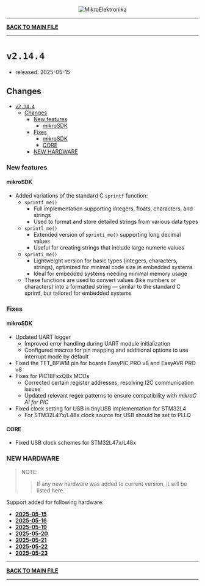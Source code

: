 <p align="center">
  <img src="http://www.mikroe.com/img/designs/beta/logo_small.png?raw=true" alt="MikroElektronika"/>
</p>

---

**[BACK TO MAIN FILE](../../changelog.md)**

---

# `v2.14.4`

+ released: 2025-05-15

## Changes

+ [`v2.14.4`](#v2144)
  + [Changes](#changes)
    + [New features](#new-features)
      + [mikroSDK](#mikrosdk)
    + [Fixes](#fixes)
      + [mikroSDK](#mikrosdk-1)
      + [CORE](#core)
    + [NEW HARDWARE](#new-hardware)

### New features

#### mikroSDK

+ Added variations of the standard C `sprintf` function:
  + `sprintf_me()`
    + Full implementation supporting integers, floats, characters, and strings
    + Used to format and store detailed strings from various data types
  + `sprintl_me()`
    + Extended version of `sprinti_me()` supporting long decimal values
    + Useful for creating strings that include large numeric values
  + `sprinti_me()`
    + Lightweight version for basic types (integers, characters, strings), optimized for minimal code size in embedded systems
    + Ideal for embedded systems needing minimal memory usage
  + These functions are used to convert values (like numbers or characters) into a formatted string — similar to the standard
    C sprintf, but tailored for embedded systems

### Fixes

#### mikroSDK

+ Updated UART logger
  + Improved error handling during UART module initialization
  + Configured macros for pin mapping and additional options to use interrupt mode by default
+ Fixed the TFT_BPWM pin for boards EasyPIC PRO v8 and EasyAVR PRO v8
+ Fixes for PIC18FxxQ8x MCUs
  + Corrected certain register addresses, resolving I2C communication issues
  + Updated relevant regex patterns to ensure compatibility with *mikroC AI for PIC*
+ Fixed clock setting for USB in tinyUSB implementation for STM32L4
    + For STM32L47x/L48x clock source for USB should be set to PLLQ

#### CORE

+ Fixed USB clock schemes for STM32L47x/L48x

### NEW HARDWARE

> NOTE:
>> If any new hardware was added to current version, it will be listed here.

Support added for following hardware:

+ **[2025-05-15](./new_hw/2025-05-15.md)**
+ **[2025-05-16](./new_hw/2025-05-16.md)**
+ **[2025-05-19](./new_hw/2025-05-19.md)**
+ **[2025-05-20](./new_hw/2025-05-20.md)**
+ **[2025-05-21](./new_hw/2025-05-21.md)**
+ **[2025-05-22](./new_hw/2025-05-22.md)**
+ **[2025-05-23](./new_hw/2025-05-23.md)**

---

**[BACK TO MAIN FILE](../../changelog.md)**

---
